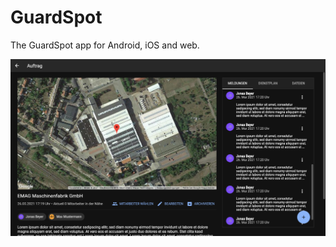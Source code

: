 # GuardSpot

The GuardSpot app for Android, iOS and web.

![Web](https://github.com/jonasbeyer/guardspot/blob/main/GuardSpot_web.png?raw=true)